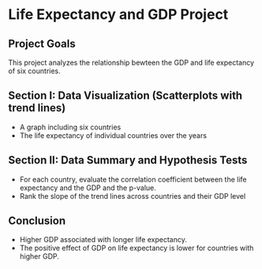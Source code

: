 # Life Expectancy and GDP Project

## Project Goals
This project analyzes the relationship bewteen the GDP and life expectancy of six countries.

## Section I: Data Visualization (Scatterplots with trend lines)
- A graph including six countries
- The life expectancy of individual countries over the years 

## Section II: Data Summary and Hypothesis Tests
- For each country, evaluate the correlation coefficient between the life expectancy and the GDP and the p-value.
- Rank the slope of the trend lines across countries and their GDP level

## Conclusion
- Higher GDP associated with longer life expectancy. 
- The positive effect of GDP on life expectancy is lower for countries with higher GDP.